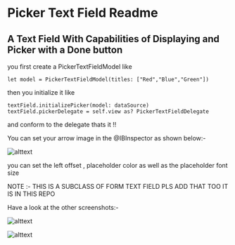 # Picker Text Field Readme

## A Text Field With Capabilities of Displaying and Picker with a Done button

you first create a PickerTextFieldModel like

```
let model = PickerTextFieldModel(titles: ["Red","Blue","Green"])
```
then you initialize it like

```
textField.initializePicker(model: dataSource)
textField.pickerDelegate = self.view as? PickerTextFieldDelegate
```
and conform to the delegate thats it !!

You can set your arrow image in the @IBInspector as shown below:-

![alttext](https://github.com/iThink32/TextField-Popup-Picker/blob/master/Screen%20Shot%202018-01-19%20at%203.45.46%20PM.png)

you can set the left offset , placeholder color as well as the placeholder font size

NOTE :- THIS IS A SUBCLASS OF FORM TEXT FIELD PLS ADD THAT TOO IT IS IN THIS REPO

Have a look at the other screenshots:-

![alttext](https://github.com/iThink32/TextField-Popup-Picker/blob/master/Screen%20Shot%202018-01-19%20at%203.46.35%20PM.png)

![alttext](https://github.com/iThink32/TextField-Popup-Picker/blob/master/Screen%20Shot%202018-01-19%20at%203.46.56%20PM.png)



